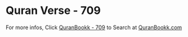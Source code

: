 # Quran Verse - 709 

For more infos, Click [QuranBookk - 709](https://www.quranbookk.com/quran/search?q=709) to Search at [QuranBookk.com](http://quranbookk.com/)